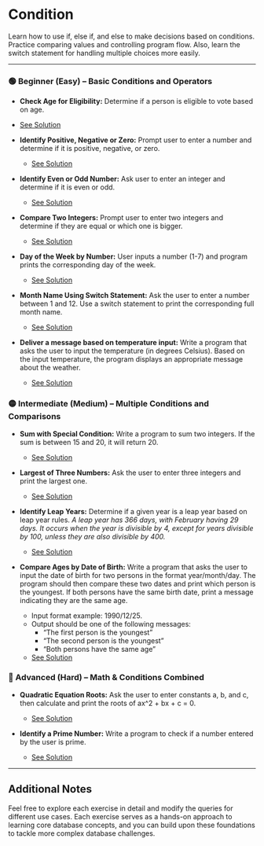 # Condition

Learn how to use if, else if, and else to make decisions based on conditions. Practice comparing values and controlling program flow. Also, learn the switch statement for handling multiple choices more easily.

---

### 🟢 Beginner (Easy) – Basic Conditions and Operators

  * **Check Age for Eligibility:** Determine if a person is eligible to vote based on age.
  * [See Solution](../check_age_eligibility.c)

  * **Identify Positive, Negative or Zero:** Prompt user to enter a number and determine if it is positive, negative, or zero.
    * [See Solution](../identify_number.c)

  * **Identify Even or Odd Number:** Ask user to enter an integer and determine if it is even or odd.
    * [See Solution](../conditions_even_odd.c)

  * **Compare Two Integers:** Prompt user to enter two integers and determine if they are equal or which one is bigger.
    * [See Solution](../conditions_compare_integers.c)

  * **Day of the Week by Number:** User inputs a number (1-7) and program prints the corresponding day of the week.
    * [See Solution](../conditions_day_of_week.c)

  * **Month Name Using Switch Statement:** Ask the user to enter a number between 1 and 12. Use a switch statement to print the corresponding full month name.
    * [See Solution](../switch_month_name.c)

  * **Deliver a message based on temperature input:** Write a program that asks the user to input the temperature (in degrees Celsius). Based on the input temperature, the program displays an appropriate message about the weather.
    * [See Solution](../temperature_message.c)

### 🟡 Intermediate (Medium) – Multiple Conditions and Comparisons

  * **Sum with Special Condition:** Write a program to sum two integers. If the sum is between 15 and 20, it will return 20.
    * [See Solution](../conditions_sum_special.c)

  * **Largest of Three Numbers:** Ask the user to enter three integers and print the largest one.
    * [See Solution](../largest_three_numbers.c)

  * **Identify Leap Years:** Determine if a given year is a leap year based on leap year rules. *A leap year has 366 days, with February having 29 days. It occurs when the year is divisible by 4, except for years divisible by 100, unless they are also divisible by 400.*
    * [See Solution](../identify_leap_year.c)

  * **Compare Ages by Date of Birth:** Write a program that asks the user to input the date of birth for two persons in the format year/month/day. The program should then compare these two dates and print which person is the youngest. If both persons have the same birth date, print a message indicating they are the same age.
      * Input format example: 1990/12/25.
      * Output should be one of the following messages:
        * “The first person is the youngest”
        * “The second person is the youngest”
        * “Both persons have the same age”
    * [See Solution](../compare_ages.c)

### 🔴 Advanced (Hard) – Math & Conditions Combined

  * **Quadratic Equation Roots:** Ask the user to enter constants a, b, and c, then calculate and print the roots of ax^2 + bx + c = 0.
    * [See Solution](../quadratic_equation_roots.c)

  * **Identify a Prime Number:** Write a program to check if a number entered by the user is prime.
    * [See Solution](../identify_prime_number.c)

---

## Additional Notes

Feel free to explore each exercise in detail and modify the queries for different use cases. Each exercise serves as a hands-on approach to learning core database concepts, and you can build upon these foundations to tackle more complex database challenges.